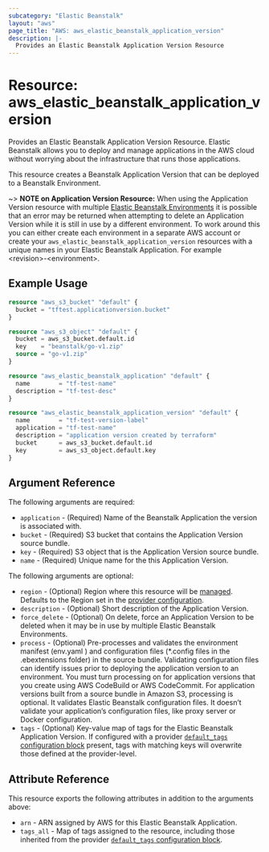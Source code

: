 ```yaml
---
subcategory: "Elastic Beanstalk"
layout: "aws"
page_title: "AWS: aws_elastic_beanstalk_application_version"
description: |-
  Provides an Elastic Beanstalk Application Version Resource
---
```


# Resource: aws_elastic_beanstalk_application_version

Provides an Elastic Beanstalk Application Version Resource. Elastic Beanstalk allows
you to deploy and manage applications in the AWS cloud without worrying about
the infrastructure that runs those applications.

This resource creates a Beanstalk Application Version that can be deployed to a Beanstalk
Environment.

~> **NOTE on Application Version Resource:**  When using the Application Version resource with multiple
[Elastic Beanstalk Environments](elastic_beanstalk_environment.html) it is possible that an error may be returned
when attempting to delete an Application Version while it is still in use by a different environment.
To work around this you can either create each environment in a separate AWS account or create your `aws_elastic_beanstalk_application_version` resources with a unique names in your Elastic Beanstalk Application. For example &lt;revision&gt;-&lt;environment&gt;.

## Example Usage

```terraform
resource "aws_s3_bucket" "default" {
  bucket = "tftest.applicationversion.bucket"
}

resource "aws_s3_object" "default" {
  bucket = aws_s3_bucket.default.id
  key    = "beanstalk/go-v1.zip"
  source = "go-v1.zip"
}

resource "aws_elastic_beanstalk_application" "default" {
  name        = "tf-test-name"
  description = "tf-test-desc"
}

resource "aws_elastic_beanstalk_application_version" "default" {
  name        = "tf-test-version-label"
  application = "tf-test-name"
  description = "application version created by terraform"
  bucket      = aws_s3_bucket.default.id
  key         = aws_s3_object.default.key
}
```

## Argument Reference

The following arguments are required:

* `application` - (Required) Name of the Beanstalk Application the version is associated with.
* `bucket` - (Required) S3 bucket that contains the Application Version source bundle.
* `key` - (Required) S3 object that is the Application Version source bundle.
* `name` - (Required) Unique name for the this Application Version.

The following arguments are optional:

* `region` - (Optional) Region where this resource will be [managed](https://docs.aws.amazon.com/general/latest/gr/rande.html#regional-endpoints). Defaults to the Region set in the [provider configuration](https://registry.terraform.io/providers/hashicorp/aws/latest/docs#aws-configuration-reference).
* `description` - (Optional) Short description of the Application Version.
* `force_delete` - (Optional) On delete, force an Application Version to be deleted when it may be in use by multiple Elastic Beanstalk Environments.
* `process` - (Optional) Pre-processes and validates the environment manifest (env.yaml ) and configuration files (*.config files in the .ebextensions folder) in the source bundle. Validating configuration files can identify issues prior to deploying the application version to an environment. You must turn processing on for application versions that you create using AWS CodeBuild or AWS CodeCommit. For application versions built from a source bundle in Amazon S3, processing is optional. It validates Elastic Beanstalk configuration files. It doesn’t validate your application’s configuration files, like proxy server or Docker configuration.
* `tags` - (Optional) Key-value map of tags for the Elastic Beanstalk Application Version. If configured with a provider [`default_tags` configuration block](https://www.terraform.io/docs/providers/aws/index.html#default_tags-configuration-block) present, tags with matching keys will overwrite those defined at the provider-level.

## Attribute Reference

This resource exports the following attributes in addition to the arguments above:

* `arn` - ARN assigned by AWS for this Elastic Beanstalk Application.
* `tags_all` - Map of tags assigned to the resource, including those inherited from the provider [`default_tags` configuration block](https://registry.terraform.io/providers/hashicorp/aws/latest/docs#default_tags-configuration-block).
